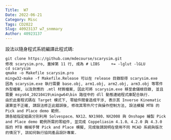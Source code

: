 ```yaml
---
Title:  W7
Date: 2022-06-21 
Category: Misc
Tags: CD2022
Slug: 40923137 w7_snmmary
Author: 40923137
---
```

設法以隨身程式系統編譯此程式碼:

    git clone https://github.com/mdecourse/scarysim.git
    修改 scarysim.pro, 蓋掉第 11 行, 成為 # LIBS     += -lglut -lGLU
    cd scarysim
    qmake -o Makefile scarysim.pro
    mingw32-make -f Makefile.Release 可以在 release 目錄取得 scarysim.exe
    因為 scarysim.exe 執行需要 base.obj, arm1.obj, arm2.obj, arm3.obj 等零件外型檔案, 以及對應的 .mtl 材質檔案, 因此可將 scarysim.exe 移至倉儲根目錄, 並且需要 msys64_20210419\mingw64\bin 路徑中的 dll 動態連結程式庫配合執行.
    由於此套程式碼在 Target 模式下, 零組件間會造成干涉, 表示其 Inverse Kinematic 運算並不正確, 請設法修正此錯誤後, 修改其零件尺寸與操作控制方法, 設法模擬 MTB 的 Pick and Place demo 範例.
    請各組指定組員分別利用 Solvespace、NX12、NX1980、NX2008 與 Onshape 繪製 Pick and Place demo 範例所需的零組件, 並完成 Coppeliasim 4.1.0、4.2.0 與 4.3.0 版的 MTB 機械手臂 Pick and Place 模擬, 完成後請說明在使用不同 MCAD 系統與版次的情況下, 該如何執行協同產品設計專案.
    

<!-- PELICAN_END_SUMMARY -->




